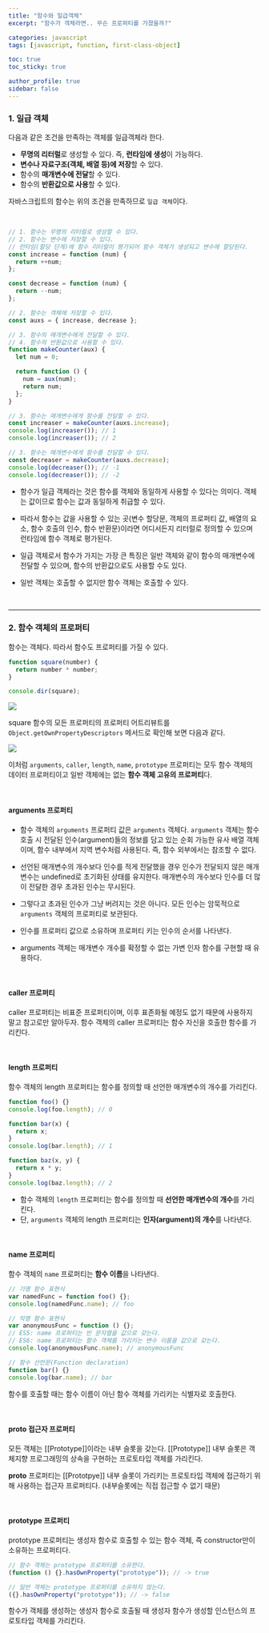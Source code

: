 ```yaml
---
title: "함수와 일급객체"
excerpt: "함수가 객체라면.. 무슨 프로퍼티를 가졌을까?"

categories: javascript
tags: [javascript, function, first-class-object]

toc: true
toc_sticky: true

author_profile: true
sidebar: false
---
```


### 1. 일급 객체

다음과 같은 조건을 만족하는 객체를 일급객체라 한다.

- **무명의 리터럴**로 생성할 수 있다. 즉, **런타임에 생성**이 가능하다.
- **변수나 자료구조(객체, 배열 등)에 저장**할 수 있다.
- 함수의 **매개변수에 전달**할 수 있다.
- 함수의 **반환값으로 사용**할 수 있다.

자바스크립트의 함수는 위의 조건을 만족하므로 `일급 객체`이다.

<br>

```js
// 1. 함수는 무명의 리터럴로 생성할 수 있다.
// 2. 함수는 변수에 저장할 수 있다.
// 런타임(할당 단계)에 함수 리터럴이 평가되어 함수 객체가 생성되고 변수에 할당된다.
const increase = function (num) {
  return ++num;
};

const decrease = function (num) {
  return --num;
};

// 2. 함수는 객체에 저장할 수 있다.
const auxs = { increase, decrease };

// 3. 함수의 매개변수에게 전달할 수 있다.
// 4. 함수의 반환값으로 사용할 수 있다.
function makeCounter(aux) {
  let num = 0;

  return function () {
    num = aux(num);
    return num;
  };
}

// 3. 함수는 매개변수에게 함수를 전달할 수 있다.
const increaser = makeCounter(auxs.increase);
console.log(increaser()); // 1
console.log(increaser()); // 2

// 3. 함수는 매개변수에게 함수를 전달할 수 있다.
const decreaser = makeCounter(auxs.decrease);
console.log(decreaser()); // -1
console.log(decreaser()); // -2
```

- 함수가 일급 객체라는 것은 함수를 객체와 동일하게 사용할 수 있다는 의미다. 객체는 값이므로 함수는 값과 동일하게 취급할 수 있다.

- 따라서 함수는 값을 사용할 수 있는 곳(변수 할당문, 객체의 프로퍼티 값, 배열의 요소, 함수 호출의 인수, 함수 반환문)이라면 어디서든지 리터럴로 정의할 수 있으며 런타임에 함수 객체로 평가된다.

- 일급 객체로서 함수가 가지는 가장 큰 특징은 일반 객체와 같이 함수의 매개변수에 전달할 수 있으며, 함수의 반환값으로도 사용할 수도 있다.

- 일반 객체는 호출할 수 없지만 함수 객체는 호출할 수 있다.

<br>

---

### 2. 함수 객체의 프로퍼티

함수는 객체다. 따라서 함수도 프로퍼티를 가질 수 있다.

```js
function square(number) {
  return number * number;
}

console.dir(square);
```

![](/assets/images/js/func_property.png)

square 함수의 모든 프로퍼티의 프로퍼티 어트리뷰트를 `Object.getOwnPropertyDescriptors` 메서드로 확인해 보면 다음과 같다.

![](/assets/images/js/func_getOwnPropertyDescriptors.png)

이처럼 `arguments`, `caller`, `length`, `name`, `prototype` 프로퍼티는 모두 함수 객체의 데이터 프로퍼티이고 일반 객체에는 없는 **함수 객체 고유의 프로퍼티**다.

<br>

#### arguments 프로퍼티

- 함수 객체의 `arguments` 프로퍼티 값은 `arguments` 객체다. `arguments` 객체는 함수 호출 시 전달된 인수(argument)들의 정보를 담고 있는 순회 가능한 유사 배열 객체이며, 함수 내부에서 지역 변수처럼 사용된다. 즉, 함수 외부에서는 참조할 수 없다.

- 선언된 매개변수의 개수보다 인수를 적게 전달했을 경우 인수가 전달되지 않은 매개변수는 undefined로 초기화된 상태를 유지한다. 매개변수의 개수보다 인수를 더 많이 전달한 경우 초과된 인수는 무시된다.

- 그렇다고 초과된 인수가 그냥 버려지는 것은 아니다. 모든 인수는 암묵적으로 `arguments` 객체의 프로퍼티로 보관된다.

- 인수를 프로퍼티 값으로 소유하며 프로퍼티 키는 인수의 순서를 나타낸다.

- arguments 객체는 매개변수 개수를 확정할 수 없는 가변 인자 함수를 구현할 때 유용하다.

<br>

#### caller 프로퍼티

caller 프로퍼티는 비표준 프로퍼티이며, 이후 표존화될 예정도 없기 때문에 사용하지 말고 참고로만 알아두자. 함수 객체의 caller 프로퍼티는 함수 자신을 호출한 함수를 가리킨다.

<br>

#### length 프로퍼티

함수 객체의 length 프로퍼티는 함수를 정의할 때 선언한 매개변수의 개수를 가리킨다.

```js
function foo() {}
console.log(foo.length); // 0

function bar(x) {
  return x;
}
console.log(bar.length); // 1

function baz(x, y) {
  return x * y;
}
console.log(baz.length); // 2
```

- 함수 객체의 `length` 프로퍼티는 함수를 정의할 때 **선언한 매개변수의 개수**를 가리킨다.
- 단, `arguments` 객체의 length 프로퍼티는 **인자(argument)의 개수**를 나타낸다.

<br>

#### name 프로퍼티

함수 객체의 `name` 프로퍼티는 **함수 이름**을 나타낸다.

```js
// 기명 함수 표현식
var namedFunc = function foo() {};
console.log(namedFunc.name); // foo

// 익명 함수 표현식
var anonymousFunc = function () {};
// ES5: name 프로퍼티는 빈 문자열을 값으로 갖는다.
// ES6: name 프로퍼티는 함수 객체를 가리키는 변수 이름을 값으로 갖는다.
console.log(anonymousFunc.name); // anonymousFunc

// 함수 선언문(Function declaration)
function bar() {}
console.log(bar.name); // bar
```

함수를 호출할 때는 함수 이름이 아닌 함수 객체를 가리키는 식별자로 호출한다.

<br>

#### proto 접근자 프로퍼티

모든 객체는 [[Prototype]]이라는 내부 슬롯을 갖는다. [[Prototype]] 내부 슬롯은 객체지향 프로그래밍의 상속을 구현하는 프로토타입 객체를 가리킨다.

**proto** 프로퍼티는 [[Prototpye]] 내부 슬롯이 가리키는 프로토타입 객체에 접근하기 위해 사용하는 접근자 프로퍼티다. (내부슬롯에는 직접 접근할 수 없기 때문)

<br>

#### prototype 프로퍼티

prototype 프로퍼티는 생성자 함수로 호출할 수 있는 함수 객체, 즉 constructor만이 소유하는 프로퍼티다.

```js
// 함수 객체는 prototype 프로퍼티를 소유한다.
(function () {}.hasOwnProperty("prototype")); // -> true

// 일반 객체는 prototype 프로퍼티를 소유하지 않는다.
({}.hasOwnProperty("prototype")); // -> false
```

함수가 객체를 생성하는 생성자 함수로 호출될 때 생성자 함수가 생성할 인스턴스의 프로토타입 객체를 가리킨다.
